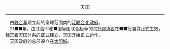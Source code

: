 <p align="center">天国</p>  

******

&emsp;由[联合军](UA.md)建立起的全球范围类的[泛联合化政府]()。  
&emsp;21■■年，由联合军和■国等国联合起草的[乌托邦协议](UtopiaPact.md)在■■签署并正式生效，标志着[天国体系]()的正式建立，天国开始正式运作。  
&emsp;天国政府的总部设立在[太阳城]()。  